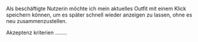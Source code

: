 Als beschäftigte Nutzerin möchte ich mein aktuelles Outfit mit einem Klick speichern können, um es später schnell wieder anzeigen zu lassen, ohne es neu zusammenzustellen. 


Akzeptenz kriterien ........
